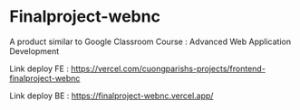 # Finalproject-webnc
A product similar to Google Classroom
Course : Advanced Web Application Development

Link deploy FE : https://vercel.com/cuongparishs-projects/frontend-finalproject-webnc

Link deploy BE : https://finalproject-webnc.vercel.app/
